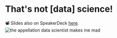 # That's not [data] science!
📽 Slides also on SpeakerDeck [here](https://speakerdeck.com/batpigandme/thats-not-data-science).
![the appellation data scientist makes me mad](https://i.imgur.com/nZcgabV.gif)
